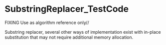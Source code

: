# SubstringReplacer_TestCode
FIXING
Use as algorithm reference only//

Substring replacer, several other ways of implementation exist with in-place substitution that may not require additional memory allocation.
